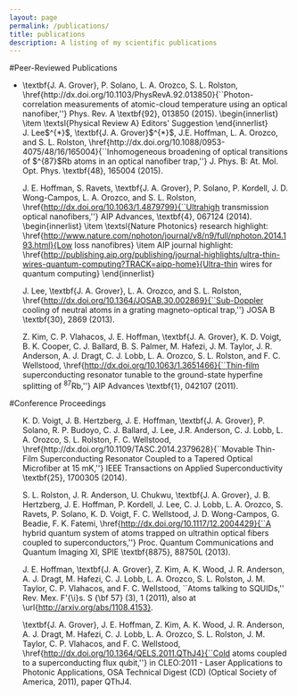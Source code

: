 ```yaml
---
layout: page
permalink: /publications/
title: publications
description: A listing of my scientific publications
---
```


#Peer-Reviewed Publications

<ul>
<li>\textbf{J. A. Grover}, P. Solano, L. A. Orozco, S. L. Rolston, \href{http://dx.doi.org/10.1103/PhysRevA.92.013850}{``Photon-correlation measurements of atomic-cloud temperature using an optical nanofiber,''} Phys. Rev. A \textbf{92}, 013850 (2015).
	\begin{innerlist}
		\item \textsl{Physical Review A} Editors' Suggestion
	\end{innerlist}
	</li>	
J. Lee$^{*}$, \textbf{J. A. Grover}$^{*}$, J.E. Hoffman, L. A. Orozco, and S. L. Rolston, \href{http://dx.doi.org/10.1088/0953-4075/48/16/165004}{``Inhomogeneous broadening of optical transitions of $^{87}$Rb atoms in an optical nanofiber trap,''} J. Phys. B: At. Mol. Opt. Phys. \textbf{48}, 165004 (2015).

J. E. Hoffman, S. Ravets, \textbf{J. A. Grover}, P. Solano, P. Kordell, J. D. Wong-Campos, L. A. Orozco, and S. L. Rolston, \href{http://dx.doi.org/10.1063/1.4879799}{``Ultrahigh transmission optical nanofibers,''} AIP Advances, \textbf{4}, 067124 (2014).
\begin{innerlist}
\item \textsl{Nature Photonics} research highlight: \href{http://www.nature.com/nphoton/journal/v8/n9/full/nphoton.2014.193.html}{Low loss nanofibres}
\item AIP journal highlight: \href{http://publishing.aip.org/publishing/journal-highlights/ultra-thin-wires-quantum-computing?TRACK=aipp-home}{Ultra-thin wires for quantum computing}
\end{innerlist}

 J. Lee, \textbf{J. A. Grover}, L. A. Orozco, and S. L. Rolston, \href{http://dx.doi.org/10.1364/JOSAB.30.002869}{``Sub-Doppler cooling of neutral atoms in a grating magneto-optical trap,''} JOSA B \textbf{30}, 2869 (2013).

Z. Kim, C. P. Vlahacos, J. E. Hoffman, \textbf{J. A. Grover}, K. D. Voigt, B. K. Cooper, C. J. Ballard, B. S. Palmer, M. Hafezi, J. M. Taylor, J. R. Anderson, A. J. Dragt, C. J. Lobb, L. A. Orozco, S. L. Rolston, and F. C. Wellstood, \href{http://dx.doi.org/10.1063/1.3651466}{``Thin-film superconducting resonator tunable to the ground-state hyperfine splitting of $^{87}$Rb,''} AIP Advances \textbf{1}, 042107 (2011).
</ul>

#Conference Proceedings

<ul>
K. D. Voigt, J. B. Hertzberg, J. E. Hoffman, \textbf{J. A. Grover}, P. Solano, R. P. Budoyo, C. J. Ballard, J. Lee, J.R. Anderson, C. J. Lobb, L. A. Orozco, S. L. Rolston, F. C. Wellstood, \href{http://dx.doi.org/10.1109/TASC.2014.2379628}{``Movable Thin-Film Superconducting Resonator Coupled to a Tapered Optical Microfiber at 15 mK,''}  IEEE Transactions on Applied Superconductivity \textbf{25}, 1700305 (2014).

S. L. Rolston, J. R. Anderson, U. Chukwu, \textbf{J. A. Grover}, J. B. Hertzberg, J. E. Hoffman, P. Kordell, J. Lee, C. J. Lobb, L. A. Orozco, S. Ravets, P. Solano, K. D. Voigt, F. C. Wellstood, J. D. Wong-Campos, G. Beadie, F. K. Fatemi, \href{http://dx.doi.org/10.1117/12.2004429}{``A hybrid quantum system of atoms trapped on ultrathin optical fibers coupled to superconductors,''} Proc. Quantum Communications and Quantum Imaging XI, SPIE \textbf{8875}, 88750L (2013).

J. E. Hoffman, \textbf{J. A. Grover}, Z. Kim, A. K. Wood, J. R. Anderson, A. J. Dragt, M. Hafezi, C. J. Lobb, L. A. Orozco, S. L. Rolston, J. M. Taylor, C. P. Vlahacos, and F. C. Wellstood, ``Atoms talking to SQUIDs,'' Rev. Mex. F\'{\i}s. S {\bf 57} (3), 1 (2011), also at \url{http://arxiv.org/abs/1108.4153}.

\textbf{J. A. Grover}, J. E. Hoffman, Z. Kim, A. K. Wood, J. R. Anderson, A. J. Dragt, M. Hafezi, C. J. Lobb, L. A. Orozco, S. L. Rolston, J. M. Taylor, C. P. Vlahacos, and F. C. Wellstood, \href{http://dx.doi.org/10.1364/QELS.2011.QThJ4}{``Cold atoms coupled to a superconducting flux qubit,''} in CLEO:2011 - Laser Applications to Photonic Applications, OSA Technical Digest (CD) (Optical Society of America, 2011), paper QThJ4. 
</ul>

<!--
<ul class="post-list">
{% for poem in site.publications reversed %}
    <li>
        <h2><a class="poem-title" href="{{ poem.url | prepend: site.baseurl }}">{{ poem.title }}</a></h2>
        <p class="post-meta">{{ poem.date | date: '%B %-d, %Y — %H:%M' }}</p>
      </li>
{% endfor %}
</ul>
-->
